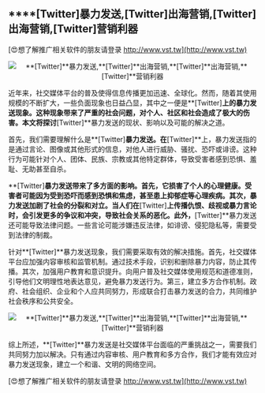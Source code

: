 ## ****[Twitter]**暴力发送,**[Twitter]**出海营销,**[Twitter]**出海营销,**[Twitter]**营销利器**

[😍想了解推广相关软件的朋友请登录 http://www.vst.tw](http://www.vst.tw)

 <center><img src="https://vst.tw/MP4/tuiguang/png/7.png" alt="**[Twitter]**暴力发送,**[Twitter]**出海营销,**[Twitter]**出海营销,**[Twitter]**营销利器"></center>

近年来，社交媒体平台的普及使得信息传播更加迅速、全球化。然而，随着其使用规模的不断扩大，一些负面现象也日益凸显，其中之一便是**[Twitter]**上的暴力发送现象。这种现象带来了严重的社会问题，对个人、社区和社会造成了极大的伤害。本文将探讨**[Twitter]**暴力发送的现状、影响以及可能的解决之道。

首先，我们需要理解什么是**[Twitter]**暴力发送。在**[Twitter]**上，暴力发送指的是通过言论、图像或其他形式的信息，对他人进行威胁、骚扰、恐吓或诽谤。这种行为可能针对个人、团体、民族、宗教或其他特定群体，导致受害者感到恐惧、羞耻、无助甚至自杀。

**[Twitter]**暴力发送带来了多方面的影响。首先，它损害了个人的心理健康。受害者可能因为受到恐吓而感到恐惧和焦虑，甚至患上抑郁症等心理疾病。其次，暴力发送加剧了社会的分裂和对立。当人们在**[Twitter]**上传播仇恨、歧视或暴力言论时，会引发更多的争议和冲突，导致社会关系的恶化。此外，**[Twitter]**暴力发送还可能导致法律问题。一些言论可能涉嫌违反法律，如诽谤、侵犯隐私等，需要受到法律的制裁。

针对**[Twitter]**暴力发送现象，我们需要采取有效的解决措施。首先，社交媒体平台应加强内容审核和监管机制。通过技术手段，识别和删除暴力内容，防止其传播。其次，加强用户教育和意识提升。向用户普及社交媒体使用规范和道德准则，引导他们文明理性地表达意见，避免暴力发送行为。第三，建立多方合作机制。政府、社会组织、企业和个人应共同努力，形成联合打击暴力发送的合力，共同维护社会秩序和公共安全。

 <center><img src="https://vst.tw/MP4/tuiguang/png/8.png" alt="**[Twitter]**暴力发送,**[Twitter]**出海营销,**[Twitter]**出海营销,**[Twitter]**营销利器"></center>

综上所述，**[Twitter]**暴力发送是社交媒体平台面临的严重挑战之一，需要我们共同努力加以解决。只有通过内容审核、用户教育和多方合作，我们才能有效应对暴力发送现象，建立一个和谐、文明的网络空间。

[😍想了解推广相关软件的朋友请登录 http://www.vst.tw](http://www.vst.tw)



